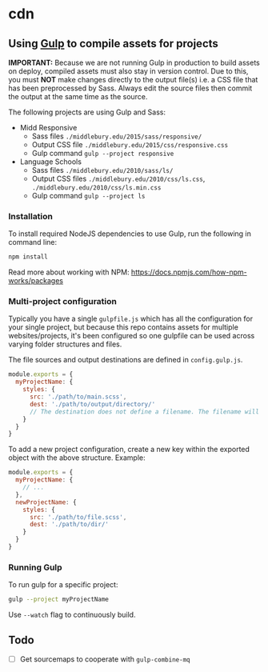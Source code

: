 # cdn

## Using [Gulp](http://gulpjs.com/) to compile assets for projects

**IMPORTANT:** Because we are not running Gulp in production to build assets on deploy, compiled assets must also stay in version control. Due to this, you must **NOT** make changes directly to the output file(s) i.e. a CSS file that has been preprocessed by Sass. Always edit the source files then commit the output at the same time as the source.  

The following projects are using Gulp and Sass:

- Midd Responsive
  - Sass files `./middlebury.edu/2015/sass/responsive/`
  - Output CSS file `./middlebury.edu/2015/css/responsive.css`
  - Gulp command `gulp --project responsive`
- Language Schools
  - Sass files `./middlebury.edu/2010/sass/ls/`
  - Output CSS files `./middlebury.edu/2010/css/ls.css`, `./middlebury.edu/2010/css/ls.min.css`
  - Gulp command `gulp --project ls`

### Installation

To install required NodeJS dependencies to use Gulp, run the following in command line:

```bash
npm install
```

Read more about working with NPM: https://docs.npmjs.com/how-npm-works/packages

### Multi-project configuration

Typically you have a single `gulpfile.js` which has all the configuration for your single project, but because this repo contains assets for multiple websites/projects, it's been configured so one gulpfile can be used across varying folder structures and files.

The file sources and output destinations are defined in `config.gulp.js`.

```js
module.exports = {
  myProjectName: {
    styles: {
      src: './path/to/main.scss',
      dest: './path/to/output/directory/'
      // The destination does not define a filename. The filename will be the same as the imported file.
    }
  }
}
```

To add a new project configuration, create a new key within the exported object with the above structure. Example:

```js
module.exports = {
  myProjectName: {
    // ...
  },
  newProjectName: {
    styles: {
      src: './path/to/file.scss',
      dest: './path/to/dir/'
    }
  }
}
```

### Running Gulp

To run gulp for a specific project:

```bash
gulp --project myProjectName
```

Use `--watch` flag to continuously build.


## Todo
- [ ] Get sourcemaps to cooperate with `gulp-combine-mq`
